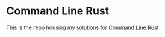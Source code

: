 # Command Line Rust

This is the repo housing my solutions for [Command Line Rust](https://github.com/kyclark/command-line-rust)
